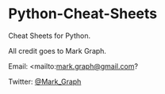 # Python-Cheat-Sheets
Cheat Sheets for Python.

All credit goes to Mark Graph.

Email: <mailto:mark.graph@gmail.com?

Twitter: [@Mark_Graph](]https://twitter.com/mark_graph)
